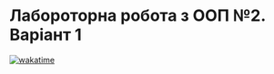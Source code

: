 ﻿# Лабороторна робота з ООП №2. Варіант 1
[![wakatime](https://wakatime.com/badge/user/a995924e-72c2-4d7b-9983-240ede99d1e3/project/0b410562-e51b-4085-8706-e2e6f4954aaf.svg)](https://wakatime.com/badge/user/a995924e-72c2-4d7b-9983-240ede99d1e3/project/0b410562-e51b-4085-8706-e2e6f4954aaf)